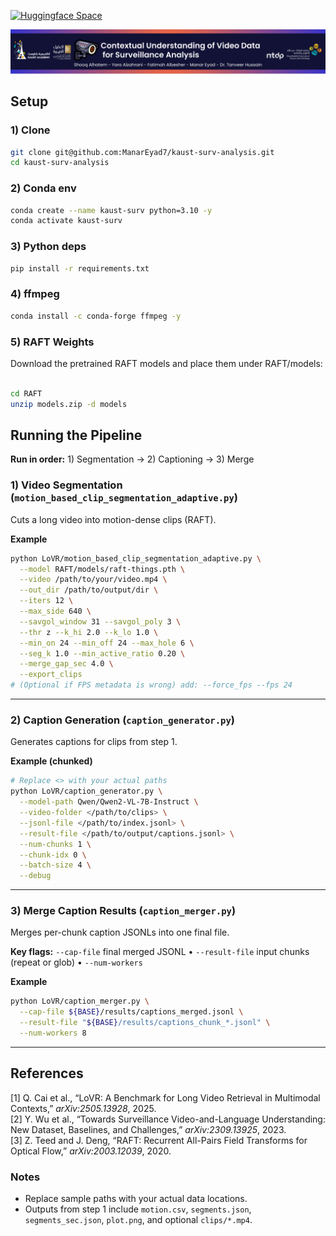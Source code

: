 [![Huggingface Space](https://img.shields.io/badge/Demo%20-yellow.svg)](https://drive.google.com/)

<div align="center">
    <img src="/images/Banner.png" alt="Banner" />

</div>



## Setup

### 1) Clone

```bash
git clone git@github.com:ManarEyad7/kaust-surv-analysis.git
cd kaust-surv-analysis
```

### 2) Conda env

```bash
conda create --name kaust-surv python=3.10 -y
conda activate kaust-surv
```

### 3) Python deps

```bash
pip install -r requirements.txt
```

### 4) ffmpeg

```bash
conda install -c conda-forge ffmpeg -y
```

### 5) RAFT Weights

Download the pretrained RAFT models and place them under RAFT/models:

```bash

cd RAFT
unzip models.zip -d models
```

## Running the Pipeline

**Run in order:** 1) Segmentation → 2) Captioning → 3) Merge

### 1) Video Segmentation (`motion_based_clip_segmentation_adaptive.py`)

Cuts a long video into motion-dense clips (RAFT).

**Example**

```bash
python LoVR/motion_based_clip_segmentation_adaptive.py \
  --model RAFT/models/raft-things.pth \
  --video /path/to/your/video.mp4 \
  --out_dir /path/to/output/dir \
  --iters 12 \
  --max_side 640 \
  --savgol_window 31 --savgol_poly 3 \
  --thr z --k_hi 2.0 --k_lo 1.0 \
  --min_on 24 --min_off 24 --max_hole 6 \
  --seg_k 1.0 --min_active_ratio 0.20 \
  --merge_gap_sec 4.0 \
  --export_clips
# (Optional if FPS metadata is wrong) add: --force_fps --fps 24
```

---

### 2) Caption Generation (`caption_generator.py`)

Generates captions for clips from step 1.

**Example (chunked)**

```bash
# Replace <> with your actual paths
python LoVR/caption_generator.py \
  --model-path Qwen/Qwen2-VL-7B-Instruct \
  --video-folder </path/to/clips> \
  --jsonl-file </path/to/index.jsonl> \
  --result-file </path/to/output/captions.jsonl> \
  --num-chunks 1 \
  --chunk-idx 0 \
  --batch-size 4 \
  --debug
```

---

### 3) Merge Caption Results (`caption_merger.py`)

Merges per-chunk caption JSONLs into one final file.

**Key flags:**
`--cap-file` final merged JSONL • `--result-file` input chunks (repeat or glob) • `--num-workers`

**Example**

```bash
python LoVR/caption_merger.py \
  --cap-file ${BASE}/results/captions_merged.jsonl \
  --result-file "${BASE}/results/captions_chunk_*.jsonl" \
  --num-workers 8
```

---
## References

[1] Q. Cai et al., “LoVR: A Benchmark for Long Video Retrieval in Multimodal Contexts,” *arXiv:2505.13928*, 2025.  
[2] Y. Wu et al., “Towards Surveillance Video-and-Language Understanding: New Dataset, Baselines, and Challenges,” *arXiv:2309.13925*, 2023.  
[3] Z. Teed and J. Deng, “RAFT: Recurrent All-Pairs Field Transforms for Optical Flow,” *arXiv:2003.12039*, 2020.

### Notes

* Replace sample paths with your actual data locations.
* Outputs from step 1 include `motion.csv`, `segments.json`, `segments_sec.json`, `plot.png`, and optional `clips/*.mp4`.
